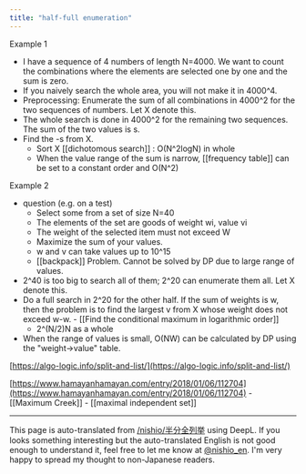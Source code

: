 ```yaml
---
title: "half-full enumeration"
---
```


Example 1
- I have a sequence of 4 numbers of length N=4000. We want to count the combinations where the elements are selected one by one and the sum is zero.
- If you naively search the whole area, you will not make it in 4000^4.
- Preprocessing: Enumerate the sum of all combinations in 4000^2 for the two sequences of numbers. Let X denote this.
- The whole search is done in 4000^2 for the remaining two sequences. The sum of the two values is s.
- Find the -s from X.
    - Sort X [[dichotomous search]] : O(N^2logN) in whole
    - When the value range of the sum is narrow, [[frequency table]] can be set to a constant order and O(N^2)

Example 2
- question (e.g. on a test)
    - Select some from a set of size N=40
    - The elements of the set are goods of weight wi, value vi
    - The weight of the selected item must not exceed W
    - Maximize the sum of your values.
    - w and v can take values up to 10^15
    - [[backpack]] Problem. Cannot be solved by DP due to large range of values.
- 2^40 is too big to search all of them; 2^20 can enumerate them all. Let X denote this.
- Do a full search in 2^20 for the other half. If the sum of weights is w, then the problem is to find the largest v from X whose weight does not exceed w-w.
        - [[Find the conditional maximum in logarithmic order]]
    - 2^(N/2)N as a whole
- When the range of values is small, O(NW) can be calculated by DP using the "weight→value" table.

[https://algo-logic.info/split-and-list/](https://algo-logic.info/split-and-list/)

[https://www.hamayanhamayan.com/entry/2018/01/06/112704](https://www.hamayanhamayan.com/entry/2018/01/06/112704)
    - [[Maximum Creek]]
    - [[maximal independent set]]

---
This page is auto-translated from [/nishio/半分全列挙](https://scrapbox.io/nishio/半分全列挙) using DeepL. If you looks something interesting but the auto-translated English is not good enough to understand it, feel free to let me know at [@nishio_en](https://twitter.com/nishio_en). I'm very happy to spread my thought to non-Japanese readers.